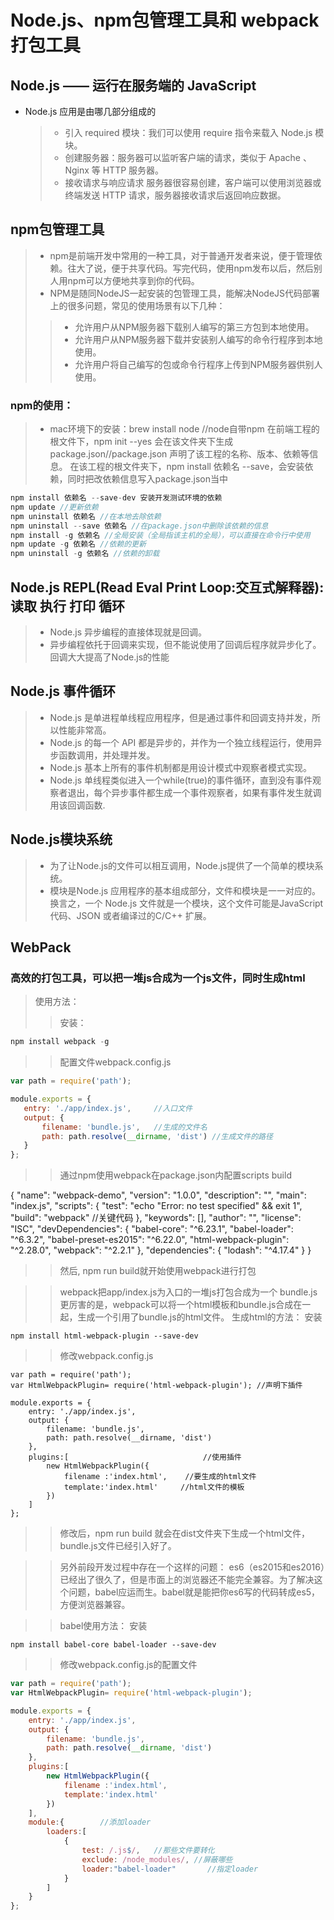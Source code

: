 # Node.js、npm包管理工具和 webpack打包工具
## Node.js —— 运行在服务端的 JavaScript
* Node.js 应用是由哪几部分组成的
    >* 引入 required 模块：我们可以使用 require 指令来载入 Node.js 模块。
    >* 创建服务器：服务器可以监听客户端的请求，类似于 Apache 、Nginx 等 HTTP 服务器。
    >* 接收请求与响应请求 服务器很容易创建，客户端可以使用浏览器或终端发送 HTTP 请求，服务器接收请求后返回响应数据。
## npm包管理工具
>* npm是前端开发中常用的一种工具，对于普通开发者来说，便于管理依赖。往大了说，便于共享代码。写完代码，使用npm发布以后，然后别人用npm可以方便地共享到你的代码。
>* NPM是随同NodeJS一起安装的包管理工具，能解决NodeJS代码部署上的很多问题，常见的使用场景有以下几种：
>>* 允许用户从NPM服务器下载别人编写的第三方包到本地使用。
>>* 允许用户从NPM服务器下载并安装别人编写的命令行程序到本地使用。
>>* 允许用户将自己编写的包或命令行程序上传到NPM服务器供别人使用。
### npm的使用：
 >* mac环境下的安装：brew install node //node自带npm
 >在前端工程的根文件下，npm init --yes 会在该文件夹下生成package.json//package.json 声明了该工程的名称、版本、依赖等信息。
 >在该工程的根文件夹下，npm install 依赖名 --save，会安装依赖，同时把改依赖信息写入package.json当中
```javascript
npm install 依赖名 --save-dev 安装开发测试环境的依赖
npm update //更新依赖
npm uninstall 依赖名 //在本地去除依赖
npm uninstall --save 依赖名 //在package.json中删除该依赖的信息
npm install -g 依赖名 //全局安装（全局指该主机的全局），可以直接在命令行中使用
npm update -g 依赖名 //依赖的更新
npm uninstall -g 依赖名 //依赖的卸载
```
## Node.js REPL(Read Eval Print Loop:交互式解释器):  读取 执行  打印  循环
>* Node.js 异步编程的直接体现就是回调。
>* 异步编程依托于回调来实现，但不能说使用了回调后程序就异步化了。 回调大大提高了Node.js的性能

## Node.js 事件循环
>* Node.js 是单进程单线程应用程序，但是通过事件和回调支持并发，所以性能非常高。
>* Node.js 的每一个 API 都是异步的，并作为一个独立线程运行，使用异步函数调用，并处理并发。
>* Node.js 基本上所有的事件机制都是用设计模式中观察者模式实现。
>* Node.js 单线程类似进入一个while(true)的事件循环，直到没有事件观察者退出，每个异步事件都生成一个事件观察者，如果有事件发生就调用该回调函数.

## Node.js模块系统
>* 为了让Node.js的文件可以相互调用，Node.js提供了一个简单的模块系统。
>* 模块是Node.js 应用程序的基本组成部分，文件和模块是一一对应的。换言之，一个 Node.js 文件就是一个模块，这个文件可能是JavaScript 代码、JSON 或者编译过的C/C++ 扩展。

## WebPack
### 高效的打包工具，可以把一堆js合成为一个js文件，同时生成html
>使用方法：
>>安装：
```javascript
npm install webpack -g
```
>>配置文件webpack.config.js

 ```javascript
var path = require('path');

module.exports = {
    entry: './app/index.js',     //入口文件
    output: {
        filename: 'bundle.js',   //生成的文件名
        path: path.resolve(__dirname, 'dist') //生成文件的路径
    }
};
```

>>通过npm使用webpack在package.json内配置scripts build


{
  "name": "webpack-demo",
  "version": "1.0.0",
  "description": "",
  "main": "index.js",
  "scripts": {
    "test": "echo \"Error: no test specified\" && exit 1",
    "build": "webpack"  //关键代码
  },
  "keywords": [],
  "author": "",
  "license": "ISC",
  "devDependencies": {
    "babel-core": "^6.23.1",
    "babel-loader": "^6.3.2",
    "babel-preset-es2015": "^6.22.0",
    "html-webpack-plugin": "^2.28.0",
    "webpack": "^2.2.1"
  },
  "dependencies": {
    "lodash": "^4.17.4"
  }
}

>>然后, npm run build就开始使用webpack进行打包
 
>>webpack把app/index.js为入口的一堆js打包合成为一个 bundle.js
更厉害的是，webpack可以将一个html模板和bundle.js合成在一起，生成一个引用了bundle.js的html文件。
生成html的方法：
>>安装
```
npm install html-webpack-plugin --save-dev 
```
>> 修改webpack.config.js
```
var path = require('path');
var HtmlWebpackPlugin= require('html-webpack-plugin'); //声明下插件

module.exports = {
    entry: './app/index.js',
    output: {
        filename: 'bundle.js',
        path: path.resolve(__dirname, 'dist')
    },
    plugins:[                              //使用插件
        new HtmlWebpackPlugin({
            filename :'index.html',    //要生成的html文件
            template:'index.html'     //html文件的模板
        })
    ]
};
```

>>修改后，npm run build 就会在dist文件夹下生成一个html文件，bundle.js文件已经引入好了。
 
 
>> 另外前段开发过程中存在一个这样的问题：
es6（es2015和es2016）已经出了很久了，但是市面上的浏览器还不能完全兼容。为了解决这个问题，babel应运而生。babel就是能把你es6写的代码转成es5，方便浏览器兼容。
 
>> babel使用方法：
>> 安装
```
npm install babel-core babel-loader --save-dev
```
>> 修改webpack.config.js的配置文件
```javascript
var path = require('path');
var HtmlWebpackPlugin= require('html-webpack-plugin');

module.exports = {
    entry: './app/index.js',
    output: {
        filename: 'bundle.js',
        path: path.resolve(__dirname, 'dist')
    },
    plugins:[
        new HtmlWebpackPlugin({
            filename :'index.html',
            template:'index.html'
        })
    ],
    module:{        //添加loader
        loaders:[
            {
                test: /.js$/,   //那些文件要转化
                exclude: /node_modules/, //屏蔽哪些
                loader:"babel-loader"       //指定loader
            }
        ]
    }
};    

```
